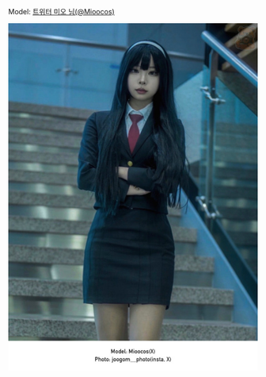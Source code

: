 ﻿---
dddd: 2023.12.17 서코
nickname: 미오
sns_type: x
sns_id: Mioocos
---

<a name="Mioocos"></a>
Model: <a href="https://x.com/Mioocos" target="_blank">트위터 미오 님(@Mioocos)</a>

![IMG5824.jpg](/assets/img/2023/12-17/IMG5824.jpg)